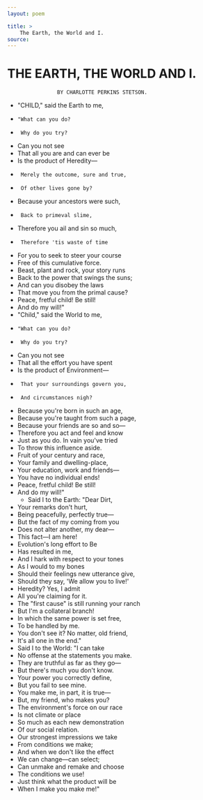 ```yaml
---
layout: poem

title: >
    The Earth, the World and I.
source: 
---
```


        
#                     THE EARTH, THE WORLD AND I.
                    BY CHARLOTTE PERKINS STETSON.

  - "CHILD," said the Earth to me,
 -     "What can you do?
 -      Why do you try?
 - Can you not see
 - That all you are and can ever be
 - Is the product of Heredity—
 -      Merely the outcome, sure and true,
 -      Of other lives gone by?
 - Because your ancestors were such,
 -      Back to primeval slime,
 - Therefore you ail and sin so much,
 -      Therefore 'tis waste of time
 - For you to seek to steer your course
 - Free of this cumulative force.
 - Beast, plant and rock, your story runs
 - Back to the power that swings the suns;
 - And can you disobey the laws
 - That move you from the primal cause?
 - Peace, fretful child!  Be still!
 - And do my will!"
  - "Child," said the World to me,
 -     "What can you do?
 -      Why do you try?
 - Can you not see
 - That all the effort you have spent
 - Is the product of Environment—
 -      That your surroundings govern you,
 -      And circumstances nigh?
 - Because you're born in such an age,
 - Because you're taught from such a page,
 - Because your friends are so and so—
 - Therefore you act and feel and know
 - Just as you do.  In vain you've tried
 - To throw this influence aside.
 - Fruit of your century and race,
 - Your family and dwelling-place,
 - Your education, work and friends—
 - You have no individual ends!
 - Peace, fretful child!  Be still!
 - And do my will!"
    - Said I to the Earth: "Dear Dirt,
 - Your remarks don't hurt,
 - Being peacefully, perfectly true—
 - But the fact of my coming from you
 - Does not alter another, my dear—
 - This fact—I am here!
 - Evolution's long effort to Be
 - Has resulted in me,
 - And I hark with respect to your tones
 - As I would to my bones
 - Should their feelings new utterance give,
 - Should they say, 'We allow you to live!'
 - Heredity?  Yes, I admit
 - All you're claiming for it.
 - The "first cause" is still running your ranch
 - But I'm a collateral branch!
 - In which the same power is set free,
 - To be handled by me.
 - You don't see it?  No matter, old friend,
 - It's all one in the end."
  - Said I to the World: "I can take
 - No offense at the statements you make.
 - They are truthful as far as they go—
 - But there's much you don't know.
 - Your power you correctly define,
 - But you fail to see mine.
 - You make me, in part, it is true—
 - But, my friend, who makes you?
 - The environment's force on our race
 - Is not climate or place
 - So much as each new demonstration
 - Of our social relation.
 - Our strongest impressions we take
 - From conditions we make;
 - And when we don't like the effect
 - We can change—can select;
 - Can unmake and remake and choose
 - The conditions we use!
 - Just think what the product will be
 - When I make you make me!"
     